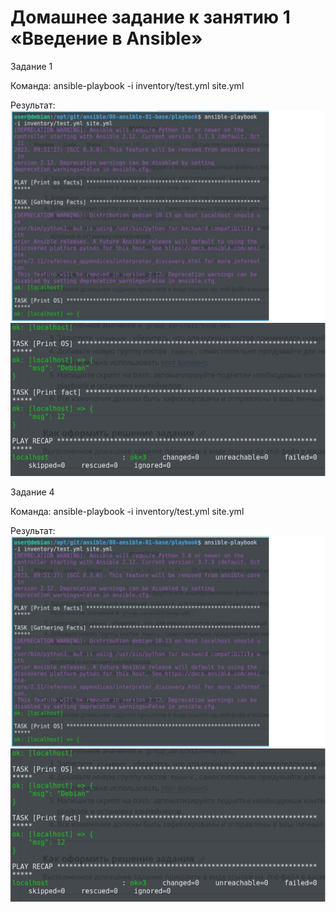 # Домашнее задание к занятию 1 «Введение в Ansible»

Задание 1

Команда:
ansible-playbook -i inventory/test.yml site.yml

Результат:
 ![Результат](https://github.com/ilya2740/devops-netology/blob/ansible1/08-ansible-01-base/playbook/Ansible1_Task1_1.jpg)
 ![Результат](https://github.com/ilya2740/devops-netology/blob/ansible1/08-ansible-01-base/playbook/Ansible1_Task1_2.jpg)


Задание 4

Команда:
ansible-playbook -i inventory/test.yml site.yml

Результат:
 ![Результат](https://github.com/ilya2740/devops-netology/blob/ansible1/08-ansible-01-base/playbook/Ansible1_Task1_1.jpg)
 ![Результат](https://github.com/ilya2740/devops-netology/blob/ansible1/08-ansible-01-base/playbook/Ansible1_Task1_2.jpg)


